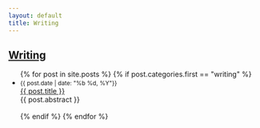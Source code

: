```yaml
---
layout: default
title: Writing
---
```

## [Writing]({{page.url}})
<div class="postcontent archive">
  <ul class="archive">
  {% for post in site.posts %}
    {% if post.categories.first == "writing"  %}
      <li>
      <small>{{ post.date | date: "%b %d, %Y"}}</small> <br>
      <a href="{{ post.url }}"> {{ post.title }}</a>  <br>   
          {{ post.abstract }}  
          <br>
          <br>
      <!--
      <span class="archivedate hidemobile">{{ post.date | date: "%b %d, %Y"}}</span>
      -->
      </li>
    {% endif %}
  {% endfor %}
  </ul>
</div>
